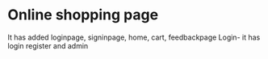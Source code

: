 # Online shopping page 
It has added loginpage, signinpage, home, cart, feedbackpage
Login- it has login register and admin
